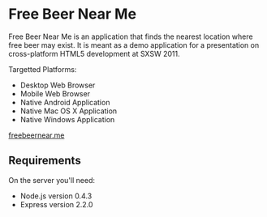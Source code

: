 Free Beer Near Me
===========================

Free Beer Near Me is an application that finds the nearest location where free beer may exist.  It is meant as a demo application for a presentation on cross-platform HTML5 development at SXSW 2011.

Targetted Platforms:

* Desktop Web Browser
* Mobile Web Browser
* Native Android Application
* Native Mac OS X Application
* Native Windows Application

[freebeernear.me](http://freebeernear.me)

Requirements
----------------------

On the server you'll need:

* Node.js version 0.4.3
* Express version 2.2.0